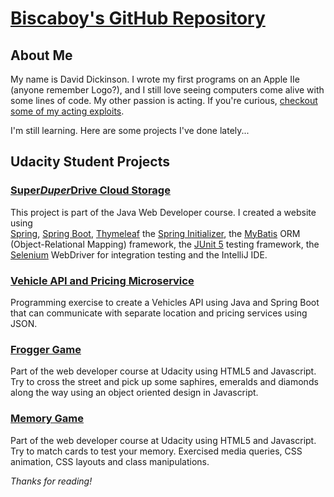 # [Biscaboy's GitHub Repository](https://github.com/biscaboy)

## About Me

My name is David Dickinson.  I wrote my first programs on an Apple IIe (anyone remember Logo?), and I still love seeing computers come alive with some lines of code.  My other passion is acting.  If you're curious, [checkout some of my acting exploits](http://www.davidjdickinson.com).  

I'm still learning.  Here are some projects I've done lately...

## Udacity Student Projects

### [Super*Duper*Drive Cloud Storage](https://github.com/biscaboy/cloudstorage)
This project is part of the Java Web Developer course.  I created a website using  
[Spring](https://spring.io),
[Spring Boot](https://spring.io/projects/spring-boot),
[Thymeleaf](https://www.thymeleaf.org/) 
the [Spring Initializer](https://start.spring.io/), 
the [MyBatis](https://mybatis.org) ORM (Object-Relational Mapping) framework,
the [JUnit 5](https://junit.org/junit5/) testing framework,
the [Selenium](https://www.selenium.dev/) WebDriver for integration testing and 
the IntelliJ IDE.

### [Vehicle API and Pricing Microservice](https://github.com/biscaboy/cars)
Programming exercise to create a Vehicles API using Java and Spring Boot that can communicate with separate location and pricing services using JSON.

### [Frogger Game](https://biscaboy.github.io/frogger-game/)
Part of the web developer course at Udacity using HTML5 and Javascript.  Try to cross the street and pick up some saphires, emeralds and diamonds along the way using an object oriented design in Javascript.

### [Memory Game](https://biscaboy.github.io/fend-project-memory-game/)
Part of the web developer course at Udacity using HTML5 and Javascript.  Try to match cards to test your memory.  Exercised media queries, CSS animation, CSS layouts and class manipulations.

_Thanks for reading!_
